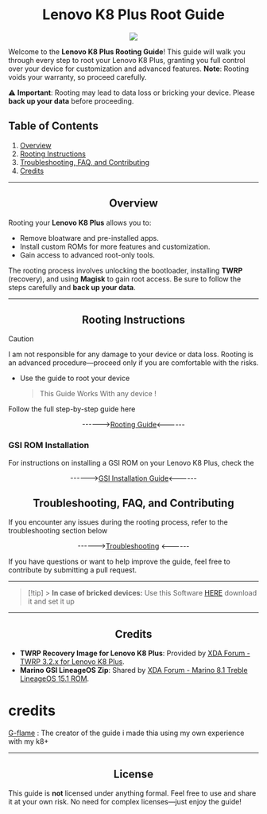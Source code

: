 <h1 align="center">Lenovo K8 Plus Root Guide</h1>
<p align="center">
  <img src="https://img.shields.io/badge/Android-3DDC84?style=for-the-badge&logo=android&logoColor=white" />
</p>

Welcome to the **Lenovo K8 Plus Rooting Guide**! This guide will walk you through every step to root your Lenovo K8 Plus, granting you full control over your device for customization and advanced features. **Note**: Rooting voids your warranty, so proceed carefully.

⚠️ **Important**: Rooting may lead to data loss or bricking your device. Please **back up your data** before proceeding.

## Table of Contents

1. [Overview](#overview)
2. [Rooting Instructions](#rooting-instructions)
3. [Troubleshooting, FAQ, and Contributing](#troubleshooting-faq-and-contributing)
4. [Credits](#credits)

---

<h2 align="center">Overview</h2>

Rooting your **Lenovo K8 Plus** allows you to:

- Remove bloatware and pre-installed apps.
- Install custom ROMs for more features and customization.
- Gain access to advanced root-only tools.

The rooting process involves unlocking the bootloader, installing **TWRP** (recovery), and using **Magisk** to gain root access. Be sure to follow the steps carefully and **back up your data**.

---

<h2 align="center">Rooting Instructions</h2>

> [!Caution]  
> I am not responsible for any damage to your device or data loss. Rooting is an advanced procedure—proceed only if you are comfortable with the risks.

- Use the guide to root your device

  > This Guide Works With any device !

Follow the full step-by-step guide here<p align="center">
------>[Rooting Guide](https://github.com/g-flame-oss/lenovok8plus-root-guide/blob/main/docs/root.md)<------

</p>

### GSI ROM Installation

For instructions on installing a GSI ROM on your Lenovo K8 Plus, check the<p align="center">
------>[GSI Installation Guide](https://github.com/g-flame-oss/lenovok8plus-root-guide/blob/main/docs/gsi.md)<------

</p>

<h2 align="center">Troubleshooting, FAQ, and Contributing</h2>

If you encounter any issues during the rooting process, refer to the troubleshooting section below <p align="center">
------>[Troubleshooting](https://github.com/g-flame-oss/lenovok8plus-root-guide/blob/main/docs/faq.md) <------

</p>

If you have questions or want to help improve the guide, feel free to contribute by submitting a pull request.

---

> [!tip] > **In case of bricked devices:** Use this Software [HERE](https://support.lenovo.com/us/en/downloads/ds101291-rescue-and-smart-assistant-lmsa) download it and set it up

---

<h2 align="center">Credits</h2>

- **TWRP Recovery Image for Lenovo K8 Plus**: Provided by [XDA Forum - TWRP 3.2.x for Lenovo K8 Plus](https://xdaforums.com/t/recovery-twrp-3-2-x-for-lenovo-k8-plus-marino.3838633/).
- **Marino GSI LineageOS Zip**: Shared by [XDA Forum - Marino 8.1 Treble LineageOS 15.1 ROM](https://xdaforums.com/t/discontinued-rom-unofficial-marino-8-1-treble-lineageos-15-1-rom.4083099/).

# credits

[G-flame](https://github.com/g-flame)
: The creator of the guide i made thia using my own experience with my k8+

---

<h2 align="center">License</h2>

This guide is **not** licensed under anything formal. Feel free to use and share it at your own risk. No need for complex licenses—just enjoy the guide!

